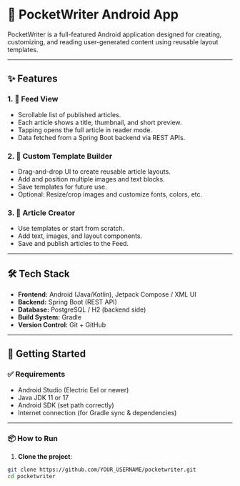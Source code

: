 # 📱 PocketWriter Android App

PocketWriter is a full-featured Android application designed for creating, customizing, and reading user-generated content using reusable layout templates.

---

## ✨ Features

### 1. 📰 Feed View
- Scrollable list of published articles.
- Each article shows a title, thumbnail, and short preview.
- Tapping opens the full article in reader mode.
- Data fetched from a Spring Boot backend via REST APIs.

### 2. 🧩 Custom Template Builder
- Drag-and-drop UI to create reusable article layouts.
- Add and position multiple images and text blocks.
- Save templates for future use.
- Optional: Resize/crop images and customize fonts, colors, etc.

### 3. 📝 Article Creator
- Use templates or start from scratch.
- Add text, images, and layout components.
- Save and publish articles to the Feed.

---

## 🛠 Tech Stack

- **Frontend:** Android (Java/Kotlin), Jetpack Compose / XML UI
- **Backend:** Spring Boot (REST API)
- **Database:** PostgreSQL / H2 (backend side)
- **Build System:** Gradle
- **Version Control:** Git + GitHub

---

## 🚀 Getting Started

### ✅ Requirements
- Android Studio (Electric Eel or newer)
- Java JDK 11 or 17
- Android SDK (set path correctly)
- Internet connection (for Gradle sync & dependencies)

---

### 📦 How to Run

1. **Clone the project**:

```bash
git clone https://github.com/YOUR_USERNAME/pocketwriter.git
cd pocketwriter
